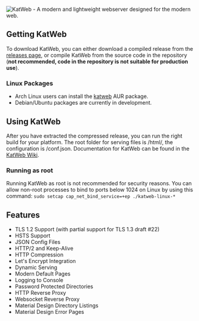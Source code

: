 <img src="https://kittyhacker101.tk/KatWeb.png" alt="KatWeb - A modern and lightweight webserver designed for the modern web."></img> 

## Getting KatWeb
To download KatWeb, you can either download a compiled release from the [releases page](https://github.com/kittyhacker101/KatWeb/releases), or compile KatWeb from the source code in the repository (**not recommended, code in the repository is not suitable for production use**).

### Linux Packages
- Arch Linux users can install the [katweb](https://aur.archlinux.org/packages/katweb/) AUR package.
- Debian/Ubuntu packages are currently in development.

## Using KatWeb
After you have extracted the compressed release, you can run the right build for your platform.
The root folder for serving files is /html/, the configuration is /conf.json.
Documentation for KatWeb can be found in the [KatWeb Wiki](https://github.com/kittyhacker101/KatWeb/wiki).

### Running as root
Running KatWeb as root is not recommended for security reasons. You can allow non-root processes to bind to ports below 1024 on Linux by using this command: `sudo setcap cap_net_bind_service=+ep ./katweb-linux-*`

## Features
- TLS 1.2 Support (with partial support for TLS 1.3 draft #22)
- HSTS Support
- JSON Config Files
- HTTP/2 and Keep-Alive
- HTTP Compression
- Let's Encrypt Integration
- Dynamic Serving
- Modern Default Pages
- Logging to Console
- Password Protected Directories
- HTTP Reverse Proxy
- Websocket Reverse Proxy
- Material Design Directory Listings
- Material Design Error Pages
